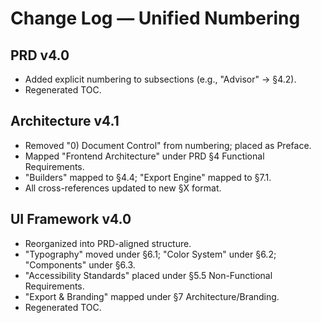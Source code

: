 # Change Log — Unified Numbering

## PRD v4.0
- Added explicit numbering to subsections (e.g., "Advisor" → §4.2).
- Regenerated TOC.

## Architecture v4.1
- Removed "0) Document Control" from numbering; placed as Preface.
- Mapped "Frontend Architecture" under PRD §4 Functional Requirements.
- "Builders" mapped to §4.4; "Export Engine" mapped to §7.1.
- All cross-references updated to new §X format.

## UI Framework v4.0
- Reorganized into PRD-aligned structure.
- "Typography" moved under §6.1; "Color System" under §6.2; "Components" under §6.3.
- "Accessibility Standards" placed under §5.5 Non-Functional Requirements.
- "Export & Branding" mapped under §7 Architecture/Branding.
- Regenerated TOC.

